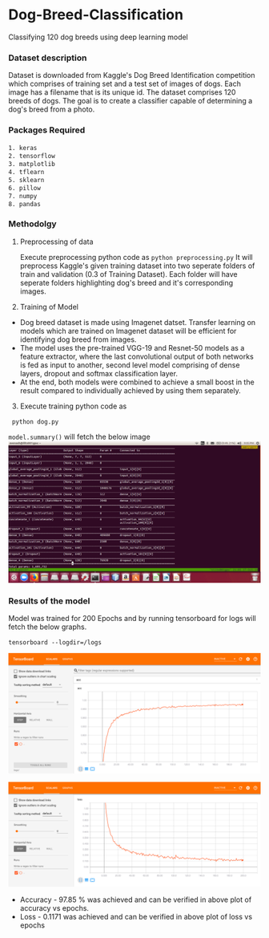 # Dog-Breed-Classification
Classifying 120 dog breeds using deep learning model
### Dataset description
Dataset is downloaded from Kaggle's Dog Breed Identification competition which comprises of training set and a test set of images of dogs. Each image has a filename that is its unique id. The dataset comprises 120 breeds of dogs. The goal  is to create a classifier capable of determining a dog's breed from a photo.
### Packages Required
```
1. keras
2. tensorflow
3. matplotlib
4. tflearn
5. sklearn
6. pillow
7. numpy
8. pandas
```

### Methodolgy
1. Preprocessing of data

    Execute preprocessing python code as 
   `
   python preprocessing.py
 ` 
It will preprocess Kaggle's given training dataset into two seperate folders of train and validation (0.3 of Training Dataset). Each folder will have seperate folders highlighting dog's breed and it's corresponding images.

2. Training of Model
* Dog breed dataset is made using Imagenet datset. Transfer learning on models which are trained on Imagenet dataset will be efficient for identifying dog breed from images. 
* The model uses the pre-trained VGG-19 and Resnet-50 models as a feature extractor, where the last convolutional output of both networks is fed as input to another, second level model comprising of dense layers, dropout and softmax classification layer.
* At the end, both models were combined to achieve a small boost in the result compared to individually achieved by using them separately. 

3. Execute training python code as 
  
  ```
   python dog.py
  ```

`model.summary()` will fetch the below image
![alt text](https://github.com/avenash97/Dog-Breed-Classification/blob/master/Screenshot%20from%202018-10-27%2021-05-22.png)

### Results of the model

Model was trained for 200 Epochs and by running tensorboard for logs will fetch the below graphs.
   
   ```
   tensorboard --logdir=/logs
  ```
![alt text](https://github.com/avenash97/Dog-Breed-Classification/blob/master/Images/Accuracy1.png)

![alt text](https://github.com/avenash97/Dog-Breed-Classification/blob/master/Images/Loss1.png)



* Accuracy - 97.85 % was achieved and can be verified in above plot of accuracy vs epochs.
* Loss - 0.1171 was achieved and can be verified in above plot of loss vs epochs
